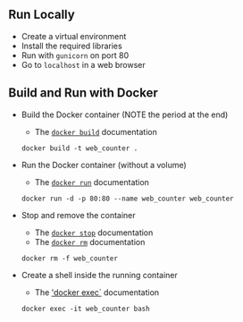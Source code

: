 
## Run Locally

* Create a virtual environment
* Install the required libraries
* Run with `gunicorn` on port 80
* Go to `localhost` in a web browser

## Build and Run with Docker

* Build the Docker container (NOTE the period at the end)
  * The [`docker build`](https://docs.docker.com/engine/reference/commandline/build/) documentation

  `docker build -t web_counter .`
  
* Run the Docker container (without a volume)
  * The [`docker run`](https://docs.docker.com/engine/reference/commandline/run/) documentation
  
  `docker run -d -p 80:80 --name web_counter web_counter`
  
* Stop and remove the container
  * The [`docker stop`](https://docs.docker.com/engine/reference/commandline/stop/) documentation
  * The [`docker rm`](https://docs.docker.com/engine/reference/commandline/rm/) documentation

  `docker rm -f web_counter`
  
* Create a shell inside the running container
  * The ['docker 
exec`](https://docs.docker.com/engine/reference/commandline/exec/) 
documentation

  `docker exec -it web_counter bash`

